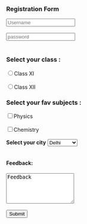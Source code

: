 <!DOCTYPE html>
<html lang="en">
<head>
    <meta charset="UTF-8">
    <meta name="viewport" content="width=device-width, initial-scale=1.0">
    <title>Document</title>
</head>
<body>
    <h3>Registration Form</h3>
    <form action="/action.php">
    <input type="text" placeholder="Username">
    <br></br>
    <input type="password" placeholder="password">
    <br></br>
    <h3>Select your class :</h3>
    <label for="101">
     <input type="radio" value="class XI" name="class" id="101" >Class XI
    </label>
    <br></br>
    <label for="102">
     <input type="radio" value="class XII" name="class" id="102" >Class XII
    </label>
    <h3>Select your fav subjects :</h3>
    <lable for="Physics">
        <input type="checkbox" value="Physics" name="Class" >Physics
       </lable>
       <br>
       <br>
       <label for="Chemistry">
        <input type="checkbox" value="class XII" name="Class" >Chemistry
       </label>
       <br></br>
        <b>Select your city</b>
       <select name="city">
        <option city="Delhi">Delhi</option>
        <option city="Banglore">Banglore</option>
        <option city="Hydrabad">Hydrabad</option>
        <option city="pune">pune</option>
       </select>
       <br></br>
       <h4> Feedback:</h4>
    <textarea name="feedback" id="101" placeholder="Please give your feedback here" height="200" rows=5 >Feedback</textarea>  
    <br></br> 
    <input type ="Submit" value="Submit">
    </form>
</body>
</html>
